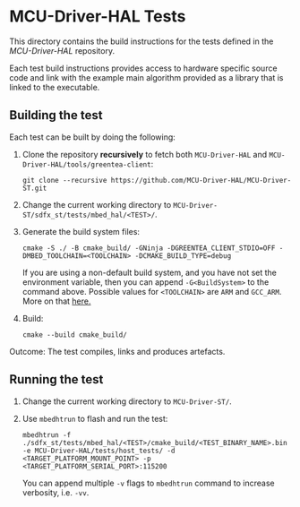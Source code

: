 # MCU-Driver-HAL Tests

This directory contains the build instructions for the tests defined in the _MCU-Driver-HAL_ repository.

Each test build instructions provides access to hardware specific source code and link with the example main algorithm provided as a library that is linked to the executable.

## Building the test

Each test can be built by doing the following:

1. Clone the repository **recursively** to fetch both `MCU-Driver-HAL` and `MCU-Driver-HAL/tools/greentea-client`:

    ```
    git clone --recursive https://github.com/MCU-Driver-HAL/MCU-Driver-ST.git
    ```

1. Change the current working directory to `MCU-Driver-ST/sdfx_st/tests/mbed_hal/<TEST>/`.
1. Generate the build system files:

    ```
    cmake -S ./ -B cmake_build/ -GNinja -DGREENTEA_CLIENT_STDIO=OFF -DMBED_TOOLCHAIN=<TOOLCHAIN> -DCMAKE_BUILD_TYPE=debug
    ```

    If you are using a non-default build system, and you have not set the environment variable, then you can append `-G<BuildSystem>` to the command above.
    Possible values for `<TOOLCHAIN>` are `ARM` and `GCC_ARM`. More on that [here.](https://github.com/MCU-Driver-HAL/MCU-Driver-HAL/blob/main/docs/user/README.md#Compiler)
1. Build:

    ```
    cmake --build cmake_build/
    ```

Outcome: The test compiles, links and produces artefacts.

## Running the test

1. Change the current working directory to `MCU-Driver-ST/`.

1. Use `mbedhtrun` to flash and run the test:

    ```
    mbedhtrun -f ./sdfx_st/tests/mbed_hal/<TEST>/cmake_build/<TEST_BINARY_NAME>.bin -e MCU-Driver-HAL/tests/host_tests/ -d <TARGET_PLATFORM_MOUNT_POINT> -p <TARGET_PLATFORM_SERIAL_PORT>:115200
    ```

    You can append multiple `-v` flags to `mbedhtrun` command to increase verbosity, i.e. `-vv`.
